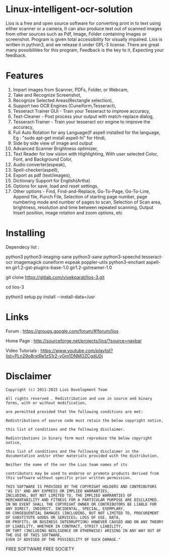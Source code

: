 Linux-intelligent-ocr-solution
======


Lios is a free and open source software for converting print in to text using either scanner or a camera, It can also produce text out of scanned images from other sources such as Pdf, Image, Folder containing Images or screenshot. Program is given total accessibility for visually impaired. Lios is written in python3, and we release it under GPL-3 license. There are great many possibilities for this program, Feedback is the key to it, Expecting your feedback.

Features
======

1. Import images from Scanner, PDFs, Folder, or Webcam,
2. Take and Recognize Screenshot,
3. Recognize Selected Areas(Rectangle selection),
4. Support two OCR Engines (Cuneiform,Tesseract),
5. Tesseract Trainer GUI - Train your Tesseract to improve accuracy,
6. Text-Cleaner - Post process your output with match-replace dialog,
7. Tesseract-Trainer - Train your tesseract ocr engine to improve the accuracy, 
8. Full Auto Rotation for any Language(If aspell installed for the language, Eg : "sudo apt-get install aspell-hi" for Hindi,
9. Side by side view of image and output
10. Advanced Scanner Brightness optimizer,
11. Text Reader for low vision with Highlighting, With user selected Color, Font, and Background Color,
12. Audio converter(espeak),
13. Spell-checker(aspell),
14. Export as pdf (text/images),
15. Dictionary Support for English(Artha)
16. Options for save, load and reset settings,
17. Other options - Find, Find-and-Replace, Go-To-Page, Go-To-Line, Append file, Punch File,
Selection of starting page number, page numbering mode and number of pages to scan,
Selection of Scan area, brightness, resolution and time between repeated scanning,
Output Insert position, image rotation and zoom options, etc


Installing
======
Dependecy list : 

python3
python3-imaging-sane
python3-sane
python3-speechd
tesseract-ocr
imagemagick
cuneiform
espeak
poppler-utils
python3-enchant
aspell-en
gir1.2-gst-plugins-base-1.0
gir1.2-gstreamer-1.0

git clone https://gitlab.com/vivekparat/lios-3.git

cd lios-3

python3 setup.py install --install-data=/usr

Links
======
Forum : https://groups.google.com/forum/#!forum/lios

Home Page : http://sourceforge.net/projects/lios/?source=navbar

Video Tutorials : https://www.youtube.com/playlist?list=PLn29o8rxtRe1zS1r2-yGm1DNMOZCgdU0i


Disclaimer
======
    Copyright (c) 2011-2015 Lios Development Team 

    All rights reserved . Redistribution and use in source and binary forms, with or without modification,
    
    are permitted provided that the following conditions are met: 

    Redistributions of source code must retain the below copyright notice, 

    this list of conditions and the following disclaimer. 

    Redistributions in binary form must reproduce the below copyright notice, 

    this list of conditions and the following disclaimer in the documentation and/or other materials provided with the distribution. 

    Neither the name of the nor the Lios team names of its 

    contributors may be used to endorse or promote products derived from this software without specific prior written permission. 

    THIS SOFTWARE IS PROVIDED BY THE COPYRIGHT HOLDERS AND CONTRIBUTORS "AS IS" AND ANY EXPRESS OR IMPLIED WARRANTIES,
    INCLUDING, BUT NOT LIMITED TO, THE IMPLIED WARRANTIES OF MERCHANTABILITY AND FITNESS FOR A PARTICULAR PURPOSE ARE DISCLAIMED.
    IN NO EVENT SHALL THE COPYRIGHT OWNER OR CONTRIBUTORS BE LIABLE FOR ANY DIRECT, INDIRECT, INCIDENTAL, SPECIAL, EXEMPLARY,
    OR CONSEQUENTIAL DAMAGES (INCLUDING, BUT NOT LIMITED TO, PROCUREMENT OF SUBSTITUTE GOODS OR SERVICES; LOSS OF USE, DATA,
    OR PROFITS; OR BUSINESS INTERRUPTION) HOWEVER CAUSED AND ON ANY THEORY OF LIABILITY, WHETHER IN CONTRACT, STRICT LIABILITY,
    OR TORT (INCLUDING NEGLIGENCE OR OTHERWISE) ARISING IN ANY WAY OUT OF THE USE OF THIS SOFTWARE,
    EVEN IF ADVISED OF THE POSSIBILITY OF SUCH DAMAGE." 

FREE SOFTWARE FREE SOCIETY
